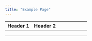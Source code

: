 ```yaml
---
title: "Example Page"
---
```



| Header 1  | Header 2  |   |   |   |   |   |   |
|---|---|---|---|---|---|---|---|
|   |   |   |   |   |   |   |   |
|   |   |   |   |   |   |   |   |
|   |   |   |   |   |   |   |   |


